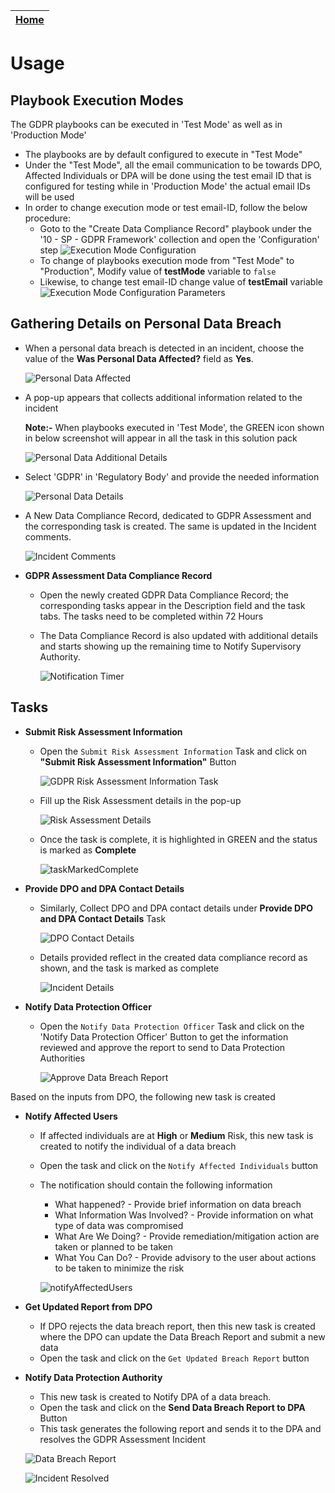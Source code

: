 | [Home](https://github.com/fortinet-fortisoar/solution-pack-gdpr-framework/blob/release/1.0.1/README.md) | 
|--------------------------------------------| 

# Usage

## Playbook Execution Modes

The GDPR playbooks can be executed in 'Test Mode' as well as in 'Production Mode'

  - The playbooks are by default configured to execute in "Test Mode"
  - Under the "Test Mode", all the email communication to be towards DPO, Affected Individuals or DPA will be done using the test email ID that is configured for testing while in 'Production Mode' the actual email IDs will be used
  - In order to change execution mode or test email-ID, follow the below procedure:
    - Goto to the "Create Data Compliance Record" playbook under the '10 - SP - GDPR Framework' collection and open the 'Configuration' step
    ![Execution Mode Configuration](res/execution-mode-configuration.png)
    - To change of playbooks execution mode from "Test Mode" to "Production", Modify value of **testMode** variable to `false`
    - Likewise, to change test email-ID change value of **testEmail** variable
    ![Execution Mode Configuration Parameters](res/execution-mode-configuration-parametes.png)


## Gathering Details on Personal Data Breach

- When a personal data breach is detected in an incident, choose the value of the **Was Personal Data Affected?** field as **Yes**.

    ![Personal Data Affected](res/personal-data-affected.png)


- A pop-up appears that collects additional information related to the incident

  **Note:-** When playbooks executed in 'Test Mode', the GREEN icon shown in below screenshot will appear in all the task in this solution pack

    ![Personal Data Additional Details](res/personal-data-additional-details.png)


- Select 'GDPR' in 'Regulatory Body' and provide the needed information

    ![Personal Data Details](res/personal-data-details.png)


- A New Data Compliance Record, dedicated to GDPR Assessment and the corresponding task is created. The same is updated in the Incident comments.

    ![Incident Comments](res/incident-comments.png)

- **GDPR Assessment Data Compliance Record**
  - Open the newly created GDPR Data Compliance Record; the corresponding tasks appear in the Description field and the task tabs. The tasks need to be completed within 72 Hours

  - The Data Compliance Record is also updated with additional details and starts showing up the remaining time to Notify Supervisory Authority.

    ![Notification Timer](res/notification-timer.png)

## Tasks

- **Submit Risk Assessment Information**
  - Open the `Submit Risk Assessment Information` Task and click on **"Submit Risk Assessment Information"** Button

    ![GDPR Risk Assessment Information Task](res/gdpr-risk-assessment-information-task.png)

  - Fill up the Risk Assessment details in the pop-up

    ![Risk Assessment Details](res/risk-assessment-details.png)

  - Once the task is complete, it is highlighted in GREEN and the status is marked as **Complete**

    ![taskMarkedComplete](res/task-marked-complete.png)

- **Provide DPO and DPA Contact Details**
  - Similarly, Collect DPO and DPA contact details under **Provide DPO and DPA Contact Details** Task

    ![DPO Contact Details](res/dpo-contact.png)

  - Details provided reflect in the created data compliance record as shown, and the task is marked as complete

    ![Incident Details](res/incident-details.png)

- **Notify Data Protection Officer**
  - Open the `Notify Data Protection Officer` Task and click on the 'Notify Data Protection Officer' Button to get the information reviewed and approve the report to send to Data Protection Authorities

    ![Approve Data Breach Report](res/approve-data-breach-report.png)
  
Based on the inputs from DPO, the following new task is created

- **Notify Affected Users**
  - If affected individuals are at **High** or **Medium** Risk, this new task is created to notify the individual of a data breach
  - Open the task and click on the `Notify Affected Individuals` button
  - The notification should contain the following information
    - What happened? - Provide brief information on data breach
    - What Information Was Involved? - Provide information on what type of data was compromised
    - What Are We Doing? - Provide remediation/mitigation action are taken or planned to be taken
    - What You Can Do? - Provide advisory to the user about actions to be taken to minimize the risk

    ![notifyAffectedUsers](res/notify-affected-users.png)

- **Get Updated Report from DPO**
  - If DPO rejects the data breach report, then this new task is created where the DPO can update the Data Breach Report and submit a new data
  - Open the task and click on the `Get Updated Breach Report` button

- **Notify Data Protection Authority**
  - This new task is created to Notify DPA of a data breach.
  - Open the task and click on the **Send Data Breach Report to DPA** Button
  - This task generates the following report and sends it to the DPA and resolves the GDPR Assessment Incident

  ![Data Breach Report](res/data-breach-report.png)

  ![Incident Resolved](res/resolve-incident.png) 
